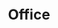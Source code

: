 ---
draft: true
template: spaces-single
slug: office
order: 99
spaceId: Ed1-A--1
map: 
  building: 1
  floor: A
  color: '#fff'
  svgPath: ''
title: Office
# subtitle: xyz
# cover:
#   image: ./photos/xyz.jpg
---